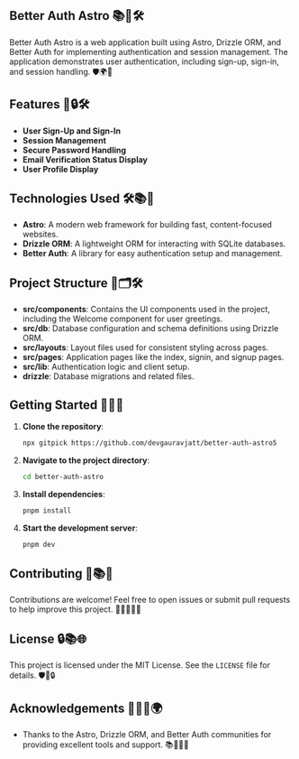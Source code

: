 ## Better Auth Astro 📚🌟🛠️

Better Auth Astro is a web application built using Astro, Drizzle ORM, and Better Auth for implementing authentication and session management. The application demonstrates user authentication, including sign-up, sign-in, and session handling. 🛡️🌍🔐

## Features 🌟🔒🛠️

- **User Sign-Up and Sign-In**
- **Session Management**
- **Secure Password Handling**
- **Email Verification Status Display**
- **User Profile Display**

## Technologies Used 🛠️📚🔐

- **Astro**: A modern web framework for building fast, content-focused websites.
- **Drizzle ORM**: A lightweight ORM for interacting with SQLite databases.
- **Better Auth**: A library for easy authentication setup and management.

## Project Structure 📝🗂🛠️

- **src/components**: Contains the UI components used in the project, including the Welcome component for user greetings.
- **src/db**: Database configuration and schema definitions using Drizzle ORM.
- **src/layouts**: Layout files used for consistent styling across pages.
- **src/pages**: Application pages like the index, signin, and signup pages.
- **src/lib**: Authentication logic and client setup.
- **drizzle**: Database migrations and related files.

## Getting Started 🚀🔧🏃

1. **Clone the repository**:

   ```bash
   npx gitpick https://github.com/devgauravjatt/better-auth-astro5
   ```

2. **Navigate to the project directory**:

   ```bash
   cd better-auth-astro
   ```

3. **Install dependencies**:

   ```bash
   pnpm install
   ```

4. **Start the development server**:
   ```bash
   pnpm dev
   ```

## Contributing 🙌📚🔧

Contributions are welcome! Feel free to open issues or submit pull requests to help improve this project. 👨‍💻👷️‍♂️🌐

## License 🔒📚🌐

This project is licensed under the MIT License. See the `LICENSE` file for details. 🛡️🔗🔒

## Acknowledgements 👨‍💻🌟🌍

- Thanks to the Astro, Drizzle ORM, and Better Auth communities for providing excellent tools and support. 📚👨‍🛠️🌐
